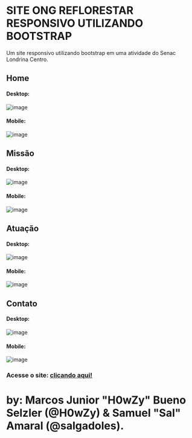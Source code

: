 # SITE ONG REFLORESTAR RESPONSIVO UTILIZANDO BOOTSTRAP
Um site responsivo utilizando bootstrap em uma atividade do Senac Londrina Centro.

## Home
#### Desktop:
![image](https://github.com/user-attachments/assets/790bb092-6974-456e-a54e-4f399cf897b9)
#### Mobile:
![image](https://github.com/user-attachments/assets/01e49cad-9f8b-47c6-8f2b-eb9be127a1fd)

## Missão
#### Desktop:
![image](https://github.com/user-attachments/assets/570d374c-ef18-447a-8766-e8c18f71f4fe)
#### Mobile:
![image](https://github.com/user-attachments/assets/6bc9a01e-c173-4634-b3cc-1a6536f77340)

## Atuação
#### Desktop:
![image](https://github.com/user-attachments/assets/ad63dbeb-e771-49df-90a0-2d3579689cb3)
#### Mobile:
![image](https://github.com/user-attachments/assets/5cffc0c2-acb7-42fb-927a-9ebfbabd8fdf)

## Contato
#### Desktop:
![image](https://github.com/user-attachments/assets/c4ab0e23-2e64-4700-bb53-e03bc301636b)
#### Mobile:
![image](https://github.com/user-attachments/assets/8f43d28f-25bd-4cdb-971d-5becc723f70e)

### Acesse o site: [clicando aqui!](https://ong-reflorestar.vercel.app/)

[](https://ong-reflorestar.vercel.app/)

# by: Marcos Junior "H0wZy" Bueno Selzler (@H0wZy) & Samuel "Sal" Amaral (@salgadoles).
